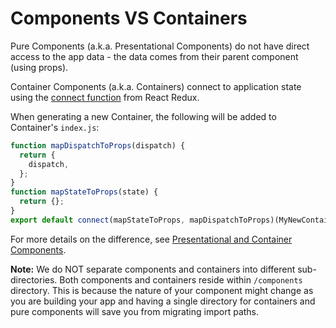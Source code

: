 # Components VS Containers

Pure Components (a.k.a. Presentational Components) do not have direct access to the app data - the data comes from their parent component (using props). 

Container Components (a.k.a. Containers) connect to application state using the [connect function](https://github.com/reactjs/react-redux/blob/master/docs/api.md#connectmapstatetoprops-mapdispatchtoprops-mergeprops-options) from React Redux.

When generating a new Container, the following will be added to Container's ```index.js```:

```javascript
function mapDispatchToProps(dispatch) {
  return {
    dispatch,
  };
}
function mapStateToProps(state) {
  return {}; 
}
export default connect(mapStateToProps, mapDispatchToProps)(MyNewContainer);
```

For more details on the difference, see [Presentational and Container Components](https://medium.com/@dan_abramov/smart-and-dumb-components-7ca2f9a7c7d0#.jfhjwnlv3).

**Note:** We do NOT separate components and containers into different sub-directories. Both components and containers reside within ```/components``` directory. 
This is because the nature of your component might change as you are building your app and having a single directory for containers and pure components will save you from migrating import paths.

